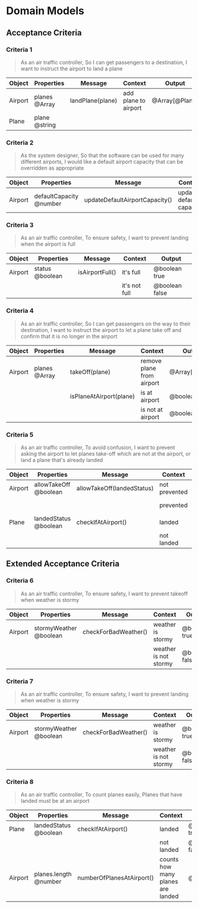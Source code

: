 # Domain Models

## Acceptance Criteria

### Criteria 1

>As an air traffic controller,
>So I can get passengers to a destination,
>I want to instruct the airport to land a plane

| Object  | Properties    | Message          | Context              | Output         |
| ------- | ------------- | ---------------- | -------------------- | -------------- |
| Airport | planes @Array | landPlane(plane) | add plane to airport | @Array[@Plane] |
| Plane   | plane @string |                  |                      |                |



### Criteria 2

>As the system designer,
>So that the software can be used for many different airports,
>I would like a default airport capacity that can be overridden as appropriate

| Object  | Properties              | Message                        | Context                 | Output  |
| ------- | ----------------------- | ------------------------------ | ----------------------- | ------- |
| Airport | defaultCapacity @number | updateDefaultAirportCapacity() | update default capacity | @number |


### Criteria 3

>As an air traffic controller,
>To ensure safety,
>I want to prevent landing when the airport is full

| Object  | Properties      | Message         | Context       | Output         |
| ------- | --------------- | --------------- | ------------- | -------------- |
| Airport | status @boolean | isAirportFull() | it's full     | @boolean true  |
|         |                 |                 | it's not full | @boolean false |


### Criteria 4

>As an air traffic controller,
>So I can get passengers on the way to their destination,
>I want to instruct the airport to let a plane take off and confirm that it is no longer in the airport

| Object  | Properties    | Message                 | Context                   | Output         |
| ------- | ------------- | ----------------------- | ------------------------- | -------------- |
| Airport | planes @Array | takeOff(plane)          | remove plane from airport | @Array[@Plane] |
|         |               | isPlaneAtAirport(plane) | is at airport             | @boolean true  |
|         |               |                         | is not at airport         | @boolean false |


### Criteria 5

>As an air traffic controller,
>To avoid confusion,
>I want to prevent asking the airport to let planes take-off which are not at the airport, or land a plane that's already landed

| Object  | Properties            | Message                    | Context       | Output         |
| ------- | --------------------- | -------------------------- | ------------- | -------------- |
| Airport | allowTakeOff @boolean | allowTakeOff(landedStatus) | not prevented | @boolean true  |
|         |                       |                            | prevented     | @boolean false |
| Plane   | landedStatus @boolean | checkIfAtAirport()         | landed        | @boolean true  |
|         |                       |                            | not landed    | @boolean false |


## Extended Acceptance Criteria

### Criteria 6

>As an air traffic controller,
>To ensure safety,
>I want to prevent takeoff when weather is stormy

| Object  | Properties             | Message              | Context               | Output         |
| ------- | ---------------------- | -------------------- | --------------------- | -------------- |
| Airport | stormyWeather @boolean | checkForBadWeather() | weather is stormy     | @boolean true  |
|         |                        |                      | weather is not stormy | @boolean false |


### Criteria 7
>As an air traffic controller,
>To ensure safety,
>I want to prevent landing when weather is stormy

| Object  | Properties             | Message              | Context               | Output         |
| ------- | ---------------------- | -------------------- | --------------------- | -------------- |
| Airport | stormyWeather @boolean | checkForBadWeather() | weather is stormy     | @boolean true  |
|         |                        |                      | weather is not stormy | @boolean false |


### Criteria 8
>As an air traffic controller,
>To count planes easily,
>Planes that have landed must be at an airport

| Object  | Properties            | Message                   | Context                           | Output         |
| ------- | --------------------- | ------------------------- | --------------------------------- | -------------- |
| Plane   | landedStatus @boolean | checkIfAtAirport()        | landed                            | @boolean true  |
|         |                       |                           | not landed                        | @boolean false |
| Airport | planes.length @number | numberOfPlanesAtAirport() | counts how many planes are landed | @number        |
